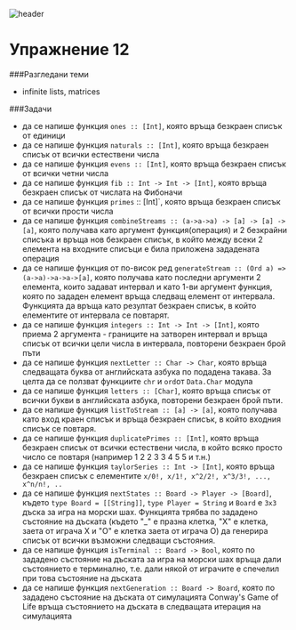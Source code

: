 ![header](http://www.freewebheaders.com/wordpress/wp-content/gallery/christmas/christmas-ornaments-decorations-web-header.jpg)

Упражнение 12
=========

###Разгледани теми
- infinite lists, matrices

###Задачи
- да се напише функция `ones :: [Int]`, която връща безкраен списък от единици
- да се напише функция `naturals :: [Int]`, която връща безкраен списък от всички естествени числа
- да се напише функция `evens :: [Int]`, която връща безкраен списък от всички четни числа
- да се напише функция `fib :: Int -> Int -> [Int]`, която връща безкраен списък от числата на Фибоначи
- да се напише функция `primes` :: [Int]`, която връща безкраен списък от всички прости числа
- да се напише функция `combineStreams :: (a->a->a) -> [a] -> [a] -> [a]`, която получава като аргумент функция(операция) и 2 безкрайни списъка и връща нов безкраен списък, в който между всеки 2 елемента на входните списъци е била приложена зададената операция
- да се напише функция от по-висок ред `generateStream :: (Ord a) => (a->a)->a->a->[a]`, която получава като последни аргументи 2 елемента, които задават интервал и като 1-ви аргумент функция, която по зададен елемент връща следващ елемент от интервала. Функцията да връща като резултат безкраен списък, в който елементите от интервала се повтарят.
- да се напише функция `integers :: Int -> Int -> [Int]`, която приема 2 аргумента - границите на затворен интервал и връща списък от всички цели числа в интервала, повторени безкраен брой пъти
- да се напише функция `nextLetter :: Char -> Char`, която връща следващата буква от английската азбука по подадена такава. За целта да се ползват функциите `chr` и `ord`от `Data.Char` модулa
- да се напише функция `letters :: [Char]`, която връща списък от всички букви в английската азбука, повторени безкраен брой пъти.
- да се напише функция `listToStream :: [a] -> [a]`, която получава като вход краен списък и връща безкраен списък, в който входния списък се повтаря. 
- да се напише функция `duplicatePrimes :: [Int]`, която връща безкраен списък от всички естествени числа, в който всяко просто число се повтаря (например 1 2 2 3 3 4 5 5 и т.н.)
- да се напише функция `taylorSeries :: Int -> [Int]`, която връща безкраен списък с елементите `x/0!, x/1!, x^2/2!, x^3/3!, ..., x^n/n!, ..`
- да се напише функция `nextStates :: Board -> Player -> [Board]`, където `type Board = [[String]]`, `type Player = String` и `Board` е `3х3` дъска за игра на морски шах. Функцията трябва по зададено състояние на дъската (където "_" е празна клетка, "X" е клетка, заета от играча Х и "O" е клетка заета от играча О) да генерира списък от всички възможни следващи състояния.
- да се напише функция `isTerminal :: Board -> Bool`, която по зададено състояние на дъската за игра на морски шах връща дали състоянието е терминално, т.е. дали някой от играчите е спечелил при това състояние на дъската
- да се напише функция `nextGeneration :: Board -> Board`, която по зададено състояние на дъската от симулацията Conway's Game of Life връща състоянието на дъската в следващата итерация на симулацията
